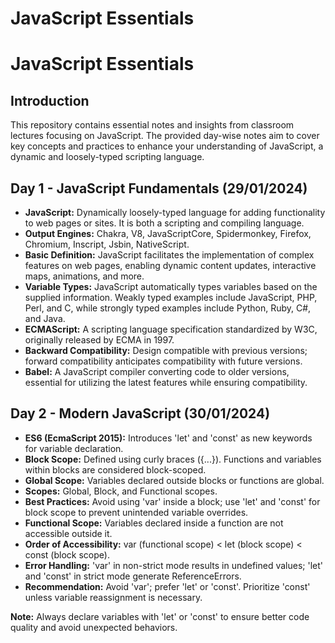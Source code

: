 # JavaScript Essentials

# JavaScript Essentials

## Introduction
This repository contains essential notes and insights from classroom lectures focusing on JavaScript. The provided day-wise notes aim to cover key concepts and practices to enhance your understanding of JavaScript, a dynamic and loosely-typed scripting language.

## Day 1 - JavaScript Fundamentals (29/01/2024)
- **JavaScript:** Dynamically loosely-typed language for adding functionality to web pages or sites. It is both a scripting and compiling language.
- **Output Engines:** Chakra, V8, JavaScriptCore, Spidermonkey, Firefox, Chromium, Inscript, Jsbin, NativeScript.
- **Basic Definition:** JavaScript facilitates the implementation of complex features on web pages, enabling dynamic content updates, interactive maps, animations, and more.
- **Variable Types:** JavaScript automatically types variables based on the supplied information. Weakly typed examples include JavaScript, PHP, Perl, and C, while strongly typed examples include Python, Ruby, C#, and Java.
- **ECMAScript:** A scripting language specification standardized by W3C, originally released by ECMA in 1997.
- **Backward Compatibility:** Design compatible with previous versions; forward compatibility anticipates compatibility with future versions.
- **Babel:** A JavaScript compiler converting code to older versions, essential for utilizing the latest features while ensuring compatibility.

## Day 2 - Modern JavaScript (30/01/2024)
- **ES6 (EcmaScript 2015):** Introduces 'let' and 'const' as new keywords for variable declaration.
- **Block Scope:** Defined using curly braces ({...}). Functions and variables within blocks are considered block-scoped.
- **Global Scope:** Variables declared outside blocks or functions are global.
- **Scopes:** Global, Block, and Functional scopes.
- **Best Practices:** Avoid using 'var' inside a block; use 'let' and 'const' for block scope to prevent unintended variable overrides.
- **Functional Scope:** Variables declared inside a function are not accessible outside it.
- **Order of Accessibility:** var (functional scope) < let (block scope) < const (block scope).
- **Error Handling:** 'var' in non-strict mode results in undefined values; 'let' and 'const' in strict mode generate ReferenceErrors.
- **Recommendation:** Avoid 'var'; prefer 'let' or 'const'. Prioritize 'const' unless variable reassignment is necessary.

**Note:** Always declare variables with 'let' or 'const' to ensure better code quality and avoid unexpected behaviors.
